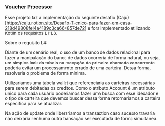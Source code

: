 ### Voucher Processor

Esse projeto faz a implementação do seguinte desáfio (Caju)[https://caju.notion.site/Desafio-T-cnico-para-fazer-em-casa-218d49808fe14a4189c3ca664857de72] e fora implementado utilizando Kotlin 
os requisitos L1-L3.

Sobre o requisito L4:

Diante de um cenário real, o uso de um banco de dados relacional para fazer a manipulação do banco de dados ocorreria de forma natural, ou seja, um simples lock da tabela na recepção da primeira chamada concorrente
poderia evitar um processamento errado de uma carteira. Dessa forma, resolveria o problema de forma minima. 

Utilizariamos uma tabela wallet que referenciaria as carteiras necessárias para serem debitadas os creditos. Como o atributo Account é um atributo unico para cada usuário poderiamos fazer uma busca com esse idexador
e o tipo de carteira que devemos buscar dessa forma retornariamos a carteira especifica para se atualizar. 

Na ação de update onde liberariamos a transaction caso sucesso travaria não deixaria nenhuma outra transação ser executada de forma simultanea. 




